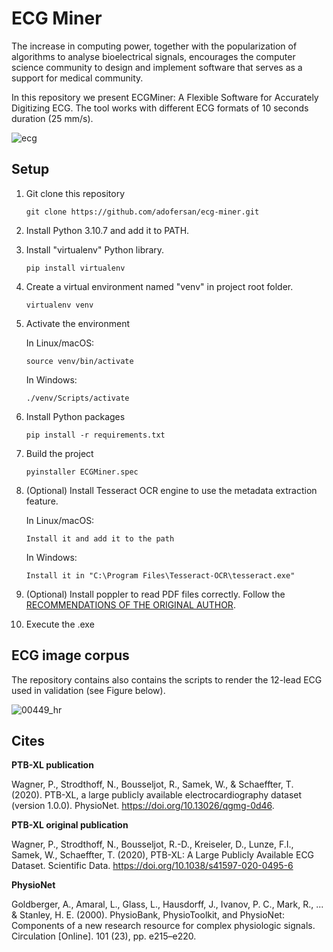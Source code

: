 # ECG Miner

The increase in computing power, together with the popularization of algorithms to analyse bioelectrical signals, encourages the computer science community to design and implement software that serves as a support for medical community. 

In this repository we present ECGMiner: A Flexible Software for Accurately Digitizing ECG. The tool works with different ECG formats of 10 seconds duration (25 mm/s).

![ecg](https://user-images.githubusercontent.com/68826642/189548326-acfaa335-b87a-4d5b-b4b9-b0f778e90d3b.PNG)

## Setup
1. Git clone this repository
    ```
    git clone https://github.com/adofersan/ecg-miner.git
    ``` 
2. Install Python 3.10.7 and add it to PATH.
3. Install "virtualenv" Python library.
    ```
    pip install virtualenv
    ```
4. Create a virtual environment named "venv" in project root folder.
    ```
    virtualenv venv
    ```
5. Activate the environment

    In Linux/macOS:
    ```
    source venv/bin/activate
    ```

    In Windows:
    ```
    ./venv/Scripts/activate
    ```
6. Install Python packages
    ```
    pip install -r requirements.txt
    ```
7. Build the project
    ```
    pyinstaller ECGMiner.spec
    ```
8. (Optional) Install Tesseract OCR engine to use the metadata extraction feature.

    In Linux/macOS:
    ```
    Install it and add it to the path
    ```

    In Windows:
    ```
    Install it in "C:\Program Files\Tesseract-OCR\tesseract.exe"
    ```

9. (Optional) Install poppler to read PDF files correctly. Follow the [RECOMMENDATIONS OF THE ORIGINAL AUTHOR](https://github.com/Belval/pdf2image).

10. Execute the .exe

## ECG image corpus

The repository contains also contains the scripts to render the 12-lead ECG used in validation (see Figure below).

![00449_hr](https://user-images.githubusercontent.com/68826642/185110567-3c5c83e5-4312-4208-ac66-c0c0fc961f3c.png)

## Cites

**PTB-XL publication**

Wagner, P., Strodthoff, N., Bousseljot, R., Samek, W., & Schaeffter, T. (2020). PTB-XL, a large publicly available electrocardiography dataset (version 1.0.0). PhysioNet. https://doi.org/10.13026/qgmg-0d46.

**PTB-XL original publication**

Wagner, P., Strodthoff, N., Bousseljot, R.-D., Kreiseler, D., Lunze, F.I., Samek, W., Schaeffter, T. (2020), PTB-XL: A Large Publicly Available ECG Dataset. Scientific Data. https://doi.org/10.1038/s41597-020-0495-6

**PhysioNet**

Goldberger, A., Amaral, L., Glass, L., Hausdorff, J., Ivanov, P. C., Mark, R., ... & Stanley, H. E. (2000). PhysioBank, PhysioToolkit, and PhysioNet: Components of a new research resource for complex physiologic signals. Circulation [Online]. 101 (23), pp. e215–e220.

